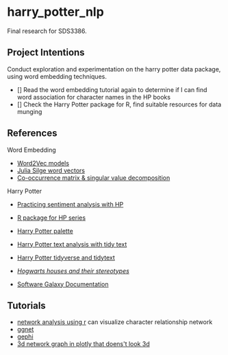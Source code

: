 # harry_potter_nlp
Final research for SDS3386.

## Project Intentions

Conduct exploration and experimentation on the harry potter data package, using word embedding techniques.

- [] Read the word embedding tutorial again to determine if I can find word association for character names in the HP books
- [] Check the Harry Potter package for R, find suitable resources for data munging


## References

Word Embedding
- [Word2Vec models](https://cbail.github.io/textasdata/word2vec/rmarkdown/word2vec.html)
- [Julia Silge word vectors](https://juliasilge.com/blog/tidy-word-vectors/)
- [Co-occurrence matrix & singular value decomposition](https://medium.com/analytics-vidhya/co-occurrence-matrix-singular-value-decomposition-svd-31b3d3deb305)

Harry Potter
- [Practicing sentiment analysis with HP](https://cfss.uchicago.edu/notes/harry-potter-exercise/)
- [R package for HP series](https://github.com/bradleyboehmke/harrypotter)
- [Harry Potter palette](https://github.com/aljrico/harrypotter)
- [Harry Potter text analysis with tidy text](https://uc-r.github.io/tidy_text)
- [Harry Potter tidyverse and tidytext](https://paulvanderlaken.com/2017/08/03/harry-plotter-celebrating-the-20-year-anniversary-with-tidytext-the-tidyverse-and-r/)
- *[Hogwarts houses and their stereotypes](https://paulvanderlaken.com/2017/08/22/harry-plotter-part-2-hogwarts-houses-and-their-stereotypes/)*


- [Software Galaxy Documentation](https://github.com/anvaka/pm/tree/master/about)


## Tutorials
- [network analysis using r](https://slcladal.github.io/net.html) can visualize character relationship network
- [ggnet](https://briatte.github.io/ggnet/)
- [gephi](https://www.r-bloggers.com/2013/07/network-visualization-part-2-gephi/)
- [3d network graph in plotly that doens't look 3d](https://plotly.com/python/v3/3d-network-graph/)




